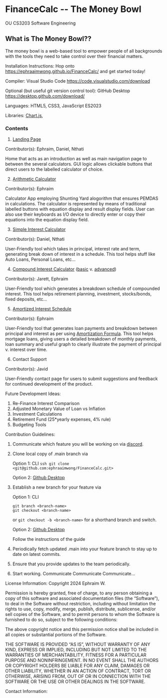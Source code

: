 # FinanceCalc -- The Money Bowl

OU CS3203 Software Engineering

## What is The Money Bowl??

The money bowl is a web-based tool to empower people of all backgrounds with the tools they need to take control over their financial matters.

Installation Instructions: Hop onto https://ephraaimwong.github.io/FinanceCalc/ and get started today!

Compiler: Visual Studio Code https://code.visualstudio.com/download

Optional (but useful git version control tool): GitHub Desktop https://desktop.github.com/download/

Languages: HTML5, CSS3, JavaScript ES2023

Libraries: [Chart.js](https://cdn.jsdelivr.net/npm/chart.js),

### Contents

1) [Landing Page](https://ephraaimwong.github.io/FinanceCalc/)

Contributor(s): Ephraim, Daniel, Nthati

Home that acts as an introduction as well as main navigation page to between the several calculators. GUI logic allows clickable buttons that direct users to the labelled calculator of choice.

2) [Arithmetic Calculator](https://ephraaimwong.github.io/FinanceCalc/basicCalc2.html)

Contributor(s): Ephraim

Calculator App employing Shunting Yard alogorithm that ensures PEMDAS in calculations. The calculator is represented by means of traditional labelled buttons with equation display and result display fields. User can also use their keyboards as I/O device to directly enter or copy their equations into the equation display field.

3) [Simple Interest Calculator](https://ephraaimwong.github.io/FinanceCalc/interestCalcSimple.html)

Contributor(s): Daniel, Nthati

User-Friendly tool which takes in principal, interest rate and term, generating break down of interest in a schedule.
This tool helps stuff like Auto Loans, Personal Loans, etc...

4) [Compound Interest Calculator](https://ephraaimwong.github.io/FinanceCalc/compoundInterestCalc2.html) ([basic](https://www.discover.com/online-banking/cd-lng-02/?cmpgnid=ps-bk-ggl-nonchck-agl-ggl-pmax-test-pmx&src=S00001AON&van=Dbank&gad_source=1&gclid=Cj0KCQjwz7C2BhDkARIsAA_SZKYJFrwuQYpUSMPo3B6_HE-QI17n864Sqpme6_yZD7zYNBMilg93O6AaAqifEALw_wcB&gclsrc=aw.ds) v. [advanced](https://www.investor.gov/financial-tools-calculators/calculators/compound-interest-calculator))

Contributor(s): Jarett, Ephraim

User-Friendly tool which generates a breakdown schedule of compounded interest.
This tool helps retirement planning, investment, stocks/bonds, fixed deposits, etc...

5) [Amortized Interest Schedule](https://ephraaimwong.github.io/FinanceCalc/amortizationSchedule.html)

Contributor(s): Ephraim

User-Friendly tool that generates loan payments and breakdown between principal and interest as per using [Amortization Formula](https://www.highradius.com/resources/Blog/amortization-schedule-formula/).
This tool helps mortgage loans, giving users a detailed breakdown of monthly payments, loan summary and useful graph to clearly illustrate the payment of principal v. interest over time.

6) Contact Support

Contributor(s): Javid

User-Friendly contact page for users to submit suggestions and feedback for continued development of the product.

Future Development Ideas:

1) Re-Finance Interest Comparison
2) Adjusted Monetary Value of Loan vs Inflation
3) Investment Calculations
4) Retirement Fund (25*yearly expenses, 4% rule)
5) Budgeting Tools

Contribution Guidelines:

1. Communicate which feature you will be working on via [discord](https://discord.gg/2tQTmb4dsb).
2. Clone local copy of .main branch via

   Option 1: CLI `ssh git clone <git@github.com:ephraaimwong/FinanceCalc.git>`

   Option 2: [Github Desktop](https://docs.github.com/en/desktop/overview/getting-started-with-github-desktop)
3. Establish a new branch for your feature via

   Option 1: CLI

   ```
   git branch <branch-name>
   git checkout <branch-name>
   ```

   or `git checkout -b <branch-name>` for a shorthand branch and switch.

   Option 2: [Github Desktop](https://docs.github.com/en/desktop/overview/getting-started-with-github-desktop)

   Follow the instructions of the guide
4. Periodically fetch updated .main into your feature branch to stay up to date on latest commits.
5. Ensure that you provide updates to the team periodically.
6. Start working.
   Communicate Communicate Communicate...

License Information:
Copyright 2024 Ephraim W.

Permission is hereby granted, free of charge, to any person obtaining a copy of this software and associated documentation files (the “Software”), to deal in the Software without restriction, including without limitation the rights to use, copy, modify, merge, publish, distribute, sublicense, and/or sell copies of the Software, and to permit persons to whom the Software is furnished to do so, subject to the following conditions:

The above copyright notice and this permission notice shall be included in all copies or substantial portions of the Software.

THE SOFTWARE IS PROVIDED “AS IS”, WITHOUT WARRANTY OF ANY KIND, EXPRESS OR IMPLIED, INCLUDING BUT NOT LIMITED TO THE WARRANTIES OF MERCHANTABILITY, FITNESS FOR A PARTICULAR PURPOSE AND NONINFRINGEMENT. IN NO EVENT SHALL THE AUTHORS OR COPYRIGHT HOLDERS BE LIABLE FOR ANY CLAIM, DAMAGES OR OTHER LIABILITY, WHETHER IN AN ACTION OF CONTRACT, TORT OR OTHERWISE, ARISING FROM, OUT OF OR IN CONNECTION WITH THE SOFTWARE OR THE USE OR OTHER DEALINGS IN THE SOFTWARE.

Contact Information:
